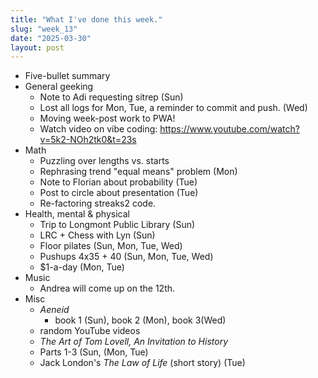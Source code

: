 ```yaml
---
title: "What I've done this week."
slug: "week_13"
date: "2025-03-30"
layout: post
---
```


* Five-bullet summary
* General geeking
    - Note to Adi requesting sitrep (Sun)
    - Lost all logs for Mon, Tue, a reminder to commit and push. (Wed)
    - Moving week-post work to PWA!
    - Watch video on vibe coding: https://www.youtube.com/watch?v=5k2-NOh2tk0&t=23s
* Math
    - Puzzling over lengths vs. starts
    - Rephrasing trend "equal means" problem (Mon)
    - Note to Florian about probability (Tue)
    - Post to circle about presentation (Tue)
    - Re-factoring streaks2 code.
* Health, mental & physical
    - Trip to Longmont Public Library (Sun)
    - LRC + Chess with Lyn (Sun)
    - Floor pilates (Sun, Mon, Tue, Wed)
    - Pushups 4x35 + 40 (Sun, Mon, Tue, Wed)
    - $1-a-day (Mon, Tue)
* Music
    - Andrea will come up on the 12th.
* Misc
    - *Aeneid*
    	- book 1 (Sun), book 2 (Mon), book 3(Wed)
	- random YouTube videos
    - *The Art of Tom Lovell, An Invitation to History*
	- Parts 1-3 (Sun, (Mon, Tue)
    - Jack London's *The Law of Life* (short story) (Tue)

